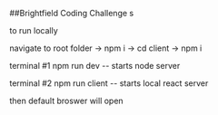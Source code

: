 ##Brightfield Coding Challenge s


to run locally 

navigate to root folder 
 -> npm i 
 -> cd client 
    -> npm i 

terminal #1 
 npm run dev -- starts node server 

 terminal #2 
 npm run client -- starts local react server 

 then default broswer will open 